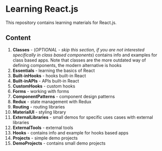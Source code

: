 # Learning React.js

This repository contains learning materials for React.js.

## Content

1. **Classes** - (_OPTIONAL - skip this section, if you are not interested specifically in class based components_) contains info and examples for class based apps. Note that classes are the more outdated way of defining components, the modern alternative is hooks
2. **Essentials** - learning the basics of React
3. **Built-inHooks** - hooks built-in React
4. **Built-inAPIs** - APIs built-in React
5. **CustomHooks** - custom hooks
6. **Forms** - working with forms
7. **ComponentPatterns** - component design patterns
8. **Redux** - state management with Redux
9. **Routing** - routing libraries
10. **MaterialUI** - styling library
11. **ExternalLibraries** - small demos for specific uses cases with external libraries
12. **ExternalTools** - external tools
13. **Hooks** - contains info and example for hooks based apps
14. **Projects** - simple demo projects
15. **DemoProjects** - contains small demo projects

